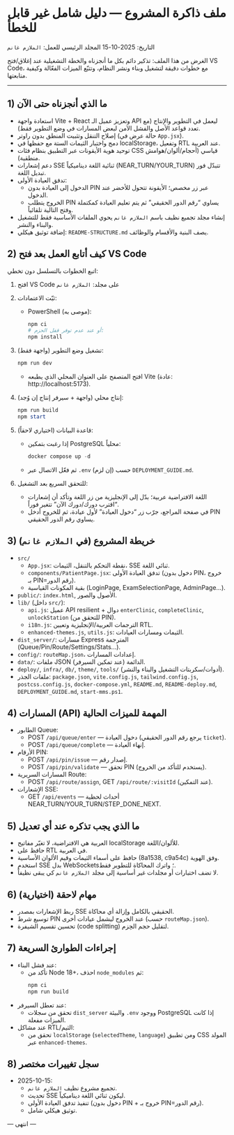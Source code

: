 # ملف ذاكرة المشروع — دليل شامل غير قابل للخطأ

التاريخ: 2025-10-15
المجلد الرئيسي للعمل: `الملازم غانم`

الغرض من هذا الملف: تذكير دائم بكل ما أنجزناه والخطة التشغيلية عند إغلاق/فتح VS Code، مع خطوات دقيقة لتشغيل وبناء ونشر النظام، وتتبّع الميزات الفعّالة وكيفية متابعتها.

---

## 1) ما الذي أنجزناه حتى الآن

- استعادة واجهة Vite + React وتعزيز عميل الـ API ليعمل في التطوير والإنتاج (مع تعدد قواعد الأصل والفشل الآمن لبعض المسارات في وضع التطوير فقط).
- إصلاح التنقل وتثبيت المنطق بدون راوتر (حالة عرض في `App.jsx`).
- دمج واختبار الثيمات الستة مع حفظها في localStorage، وتفعيل RTL عند العربية.
- توحيد هوية الأيقونات عبر التطبيق بنظام فئات CSS قياسي (أحجام/ألوان/هوامش منطقية).
- دعم إشعارات SSE ثنائية اللغة ديناميكياً (NEAR_TURN/YOUR_TURN) تتبدّل فور تبديل اللغة.
- تدفق العيادة الأولى: 
  - الدخول إلى العيادة بدون PIN عبر زر مخصص؛ الأيقونة تتحول للأخضر عند الدخول.
  - الخروج يتطلب PIN يساوي “رقم الدور الحقيقي” ثم يتم تعليم العيادة كمكتملة وفتح التالية تلقائياً.
- إنشاء مجلد تجميع نظيف باسم `الملازم غانم` يحوي الملفات الأساسية فقط للتشغيل والبناء والنشر.
- إضافة توثيق هيكلي: `README-STRUCTURE.md` يصف البنية والأقسام والوظائف.


## 2) كيف أتابع العمل بعد فتح VS Code

اتبع الخطوات بالتسلسل دون تخطي:

1. افتح VS Code على مجلد: `الملازم غانم`
2. ثبّت الاعتمادات:
   - PowerShell (موصى به):
     ```powershell
     npm ci
     # أو عند عدم توفر قفل الحزم:
     npm install
     ```
3. تشغيل وضع التطوير (واجهة فقط):
   ```powershell
   npm run dev
   ```
   - افتح المتصفح على العنوان المحلي الذي يطبعه Vite (عادة: http://localhost:5173).

4. إنتاج محلي (واجهة + سيرفر إنتاج إن وُجد):
   ```powershell
   npm run build
   npm start
   ```

5. قاعدة البيانات (اختياري لاحقاً):
   - إذا رغبت بتمكين PostgreSQL محلياً:
     ```powershell
     docker compose up -d
     ```
   - ثم فعّل الاتصال عبر `.env` (إن لزم) حسب `DEPLOYMENT_GUIDE.md`.

6. للتحقق السريع بعد التشغيل:
   - اللغة الافتراضية عربية؛ بدّل إلى الإنجليزية من زر اللغة وتأكد أن إشعارات “اقترب دورك/دورك الآن” تتغير فوراً.
   - في صفحة المراجع، جرّب زر “دخول العيادة” لأول عيادة، ثم للخروج أدخل PIN يساوي رقم الدور الحقيقي.


## 3) خريطة المشروع (في `الملازم غانم`)

- `src/`
  - `App.jsx`: نقطة التحكم بالتنقل، الثيمات، SSE ثنائي اللغة.
  - `components/PatientPage.jsx`: تدفق العيادة الأولى (دخول بدون PIN، خروج بـ PIN=رقم الدور).
  - بقية المكونات القياسية (LoginPage, ExamSelectionPage, AdminPage...).
- `public/`: `index.html`, الأصول والصور.
- `lib/` (داخل `src/`):
  - `api.js`: عميل API resilient + دوال `enterClinic`, `completeClinic`, `unlockStation` (للتحقق من PIN).
  - `i18n.js`: الترجمات العربية/الإنجليزية وتعيين RTL.
  - `enhanced-themes.js`, `utils.js`: الثيمات ومسارات العيادات.
- `dist_server/`: مسارات Express المترجمة (Queue/Pin/Route/Settings/Stats...).
- `config/`: `routeMap.json`، إعدادات المسارات.
- `data/`: ملفات JSON الدائمة (عند تمكين السيرفر).
- `deploy/`, `infra/`, `db/`, `theme/`, `tools/` (أدوات/سكربتات التشغيل والبناء والنشر).
- ملفات الجذر: `package.json`, `vite.config.js`, `tailwind.config.js`, `postcss.config.js`, `docker-compose.yml`, `README.md`, `README-deploy.md`, `DEPLOYMENT_GUIDE.md`, `start-mms.ps1`.


## 4) المسارات (API) المهمة للميزات الحالية

- الطابور Queue:
  - POST `/api/queue/enter` — دخول العيادة (يرجع رقم الدور الحقيقي `ticket`).
  - POST `/api/queue/complete` — إنهاء العيادة.
- الأرقام PIN:
  - POST `/api/pin/issue` — إصدار رقم.
  - POST `/api/pin/validate` — تحقق PIN (يستخدم للتأكد من الخروج).
- المسارات السريرية Route:
  - POST `/api/route/assign`, GET `/api/route/:visitId` (عند التمكين).
- الإشعارات SSE:
  - GET `/api/events` — أحداث لحظية NEAR_TURN/YOUR_TURN/STEP_DONE_NEXT.


## 5) ما الذي يجب تذكره عند أي تعديل

- العربية هي الافتراضية، لا تغيّر مفاتيح localStorage للألوان/اللغة.
- حافظ على RTL في العربية.
- حافظ على أسماء الثيمات وقيم الألوان الأساسية (8a1538, c9a54c) وفق الهوية.
- استخدم SSE بدل WebSockets؛ واترك المحاكاة للتطوير فقط.
- لا تضف اختبارات أو مجلدات غير أساسية إلى مجلد `الملازم غانم` كي يبقى نظيفاً.


## 6) مهام لاحقة (اختيارية)

- ربط الإشعارات بمصدر SSE الحقيقي بالكامل وإزالة أي محاكاة.
- توسيع شرط PIN عند الخروج ليشمل عيادات أخرى (حسب `routeMap.json`).
- تحسين تقسيم الشيفرة (code splitting) لتقليل حجم الحِزم.


## 7) إجراءات الطوارئ السريعة

- عند فشل البناء:
  - تأكد من Node 18+، احذف `node_modules` ثم:
    ```powershell
    npm ci
    npm run build
    ```
- عند تعطل السيرفر:
  - تحقق من سجلات `dist_server` والبيئة `.env` ووجود PostgreSQL إذا كانت الميزات مفعلة.
- عند مشاكل RTL/الثيم:
  - تحقق من `localStorage` (`selectedTheme`, `language`) ومن تطبيق CSS المولد عبر `enhanced-themes`.


## 8) سجل تغييرات مختصر

- 2025-10-15:
  - تجميع مشروع نظيف `الملازم غانم`.
  - تحديث SSE ليكون ثنائي اللغة ديناميكياً.
  - تنفيذ تدفق العيادة الأولى (دخول بدون PIN + خروج بـ PIN=رقم الدور).
  - توثيق هيكلي شامل.

— انتهى —
